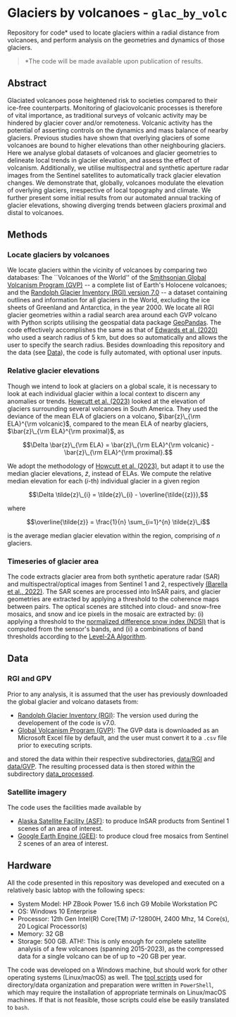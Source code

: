 # Glaciers by volcanoes - `glac_by_volc`

Repository for code\* used to locate glaciers within a radial distance from volcanoes, and perform analysis on the geometries and dynamics of those glaciers. 

> \*The code will be made available upon publication of results.



## Abstract

Glaciated volcanoes pose heightened risk to societies compared to their ice-free counterparts. Monitoring of glaciovolcanic processes is therefore of vital importance, as traditional surveys of volcanic activity may be hindered by glacier cover and/or remoteness. Volcanic activity has the potential of asserting controls on the dynamics and mass balance of nearby glaciers. Previous studies have shown that overlying glaciers of some volcanoes are bound to higher elevations than other neighbouring glaciers. Here we analyse global datasets of volcanoes and glacier geometries to delineate local trends in glacier elevation, and  assess the effect of volcanism. Additionally, we utilise multispectral and synthetic aperture radar images from the Sentinel satellites to automatically track glacier elevation changes. We demonstrate that, globally, volcanoes modulate the elevation of overlying glaciers, irrespective of local topography and climate. We further present some initial results from our automated annual tracking of glacier elevations, showing diverging trends between glaciers proximal and distal to volcanoes.



## Methods

### Locate glaciers by volcanoes

We locate glaciers within the vicinity of volcanoes by comparing two databases: The ``Volcanoes of the World'' of the [Smithsonian Global Volcanism Program (GVP)](https://volcano.si.edu/volcanolist_holocene.cfm) -- a complete list of Earth's Holocene volcanoes; and the [Randolph Glacier Inventory (RGI) version 7.0](http://www.glims.org/rgi_user_guide/welcome.html) -- a dataset containing outlines and information for all glaciers in the World, excluding the ice sheets of Greenland and Antarctica, in the year 2000. We locate all RGI glacier geometries within a radial search area around each GVP volcano with Python scripts utilising the geospatial data package [GeoPandas](https://geopandas.org/). The code effectively accomplishes the same as that of [Edwards et al. (2020)](https://doi.org/10.1016/j.gloplacha.2020.103356) who used a search radius of 5 km, but does so automatically and allows the user to specify the search radius. Besides downloading this repository and the data (see [Data](#data)), the code is fully automated, with optional user inputs.

### Relative glacier elevations

Though we intend to look at glaciers on a global scale, it is necessary to look at each individual glacier within a local context to discern any anomalies or trends. [Howcutt et al. (2023)](https://doi.org/10.1130/G51411.1) looked at the elevation of glaciers surrounding several volcanoes in South America. They used the deviance of the mean ELA of glaciers on a volcano, $\bar{z}\_{\rm ELA}^{\rm volcanic}$, compared to the mean ELA of nearby glaciers, $\bar{z}\_{\rm ELA}^{\rm proximal}$, as

$$\Delta \bar{z}\_{\rm ELA} = \bar{z}\_{\rm ELA}^{\rm volcanic} - \bar{z}\_{\rm ELA}^{\rm proximal}.$$

We adopt the methodology of [Howcutt et al. (2023)](https://doi.org/10.1130/G51411.1), but adapt it to use the median glacier elevations, $\tilde{z}$, instead of ELAs. We compute the relative median elevation for each ($i$-th) individual glacier in a given region

$$\Delta \tilde{z}\_{i} = \tilde{z}\_{i} - \overline{\tilde{{z}}},$$

where 

$$\overline{\tilde{z}} = \frac{1}{n} \sum_{i=1}^{n} \tilde{z}\_i$$

is the average median glacier elevation within the region, comprising of $n$ glaciers.

### Timeseries of glacier area

The code extracts glacier area from both synthetic aperature radar (SAR) and multispectral/optical images from Sentinel 1 and 2, respectively [(Barella et al., 2022)](https://doi.org/10.1109/JSTARS.2022.3179050). The SAR scenes are processed into InSAR pairs, and glacier geometries are extracted by applying a threshold to the coherence maps between pairs. The optical scenes are stitched into cloud- and snow-free mosaics, and snow and ice pixels in the mosaic are extracted by: (i) applying a threshold to the [normalized difference snow index (NDSI)](https://custom-scripts.sentinel-hub.com/sentinel-2/ndsi/) that is computed from the sensor's bands, and (ii) a combinations of band thresholds according to the [Level-2A Algorithm](https://sentinels.copernicus.eu/web/sentinel/technical-guides/sentinel-2-msi/level-2a/algorithm-overview).



## Data

### RGI and GPV

Prior to any analysis, it is assumed that the user has previously downloaded the global glacier and volcano datasets from:
 - [Randolph Glacier Inventory (RGI)](http://www.glims.org/rgi_user_guide/welcome.html): The version used during the developement of the code is v7.0.
 - [Global Volcanism Program (GVP)](https://volcano.si.edu/volcanolist_holocene.cfm): The GVP data is downloaded as an Microsoft Excel file by default, and the user must convert it to a `.csv` file prior to executing scripts.

and stored the data within their respective subdirectories, [data/RGI](./data/RGI) and [data/GVP](./data/GVP). The resulting processed data is then stored within the subdirectory [data_processed](./data_processed).

### Satellite imagery

The code uses the facilities made available by 
 - [Alaska Satellite Facility (ASF)](https://asf.alaska.edu/): to produce InSAR products from Sentinel 1 scenes of an area of interest.
 - [Google Earth Engine (GEE)](https://earthengine.google.com/): to produce cloud free mosaics from Sentinel 2 scenes of an area of interest.



## Hardware

All the code presented in this repository was developed and executed on a relatively basic labtop with the following specs:
 - System Model:	HP ZBook Power 15.6 inch G9 Mobile Workstation PC
 - OS: Windows 10 Enterprise
 - Processor:	12th Gen Intel(R) Core(TM) i7-12800H, 2400 Mhz, 14 Core(s), 20 Logical Processor(s)
 - Memory: 32 GB
 - Storage: 500 GB. ATH!: This is only enough for complete satellite analysis of a few volcanoes (spanning 2015-2023), as the compressed data for a single volcano can be of up to ~20 GB per year.

The code was developed on a Windows machine, but should work for other operating systems (Linux/macOS) as well. The [tool scripts](./tools) used for directory/data organization and preparation were written in `PowerShell`, which may require the installation of appropriate terminals on Linux/macOS machines. If that is not feasible, those scripts could else be easily translated to `bash`.
